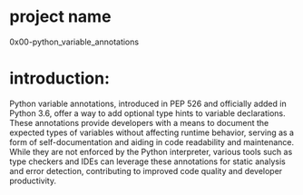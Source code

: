 # project name
0x00-python_variable_annotations

# introduction:

Python variable annotations, introduced in PEP 526 and officially added in Python 3.6, offer a way to add optional type hints to variable declarations. These annotations provide developers with a means to document the expected types of variables without affecting runtime behavior, serving as a form of self-documentation and aiding in code readability and maintenance. While they are not enforced by the Python interpreter, various tools such as type checkers and IDEs can leverage these annotations for static analysis and error detection, contributing to improved code quality and developer productivity.
